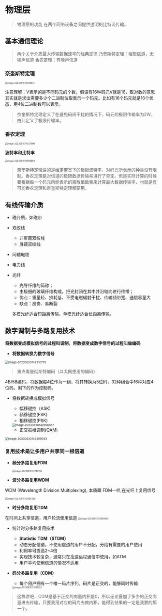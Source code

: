 # 物理层

> 物理层的功能
> 在两个网络设备之间提供透明的比特流传输。

## 基本通信理论

>两个关于介质最大传输数据速率的经典定律
>乃奎斯特定理：理想信道，无噪声信道
>香农定理：有噪声信道

### 奈奎斯特定理

<img src="./assets/image-20230615111409531.png" alt="image-20230615111409531" style="zoom:50%;" />

注意理解：V表示的是不同码元的个数，假设有16种码元V就是16，取对数的意思其实就是求出需要多少个二进制位取表示一个码元。比如有16个码元就是16个状态，用4位二进制数可以表示。

> 奈奎斯特定理定义了在避免码间干扰的情况下，码元的极限传输率为2W，由此定义了极限传输率。

### 香农定理

<img src="./assets/image-20230615111427996.png" alt="image-20230615111427996" style="zoom:50%;" />



**波特率和比特率**

<img src="./assets/image-20230615111958992.png" alt="image-20230615111958992" style="zoom:50%;" />

> 奈奎斯特定理讲的是给定带宽下的极限波特率，对码元所表示的种类没有限制。香农定理是对信道的极限数据传输率进行了界定。但是实际计算的时候要根据每一个码元所能表示的离散值数量来计算最大数据传输率，也就是有可能香农定理和奈奎斯特定理都要用。

## 有线传输介质

- 磁介质，如磁带
- 双绞线
  - 非屏蔽双绞线
  - 屏蔽双绞线 
- 同轴电缆
- 电力线
- 光纤
  - 光导纤维的简称；
  - 由极细的玻璃纤维构成，把光封闭在其中并沿轴向进行传播；
  - 优点：重量轻、损耗低、不受电磁辐射干扰、传输频带宽、通信容量大
  - 缺点：昂贵、易断裂
  
  多模光纤适合短距离传输，单模光纤适合长距离传输。



## 数字调制与多路复用技术

**将数据变成模拟信号的过程叫调制，将数据变成数字信号的过程叫做编码**

- **将数据转换为数字信号**

<img src="./assets/image-20230620142210735.png" alt="image-20230620142210735" style="zoom:67%;" />

>  重点看曼彻斯特编码（以太网使用的编码）

4B/5B编码，将数据每4位作为一组，将其转换为5位码，32种组合中16种对应4位码，剩下的作为控制码。

- 将数据转换成模拟信号

  - 幅移键控（ASK)
  - 频移键控(FSK)
  - 相移键控(PSK)

  <img src="./assets/image-20230620142656667.png" alt="image-20230620142656667" style="zoom:67%;" />

  - 正交振幅调制(QAM)

<img src="./assets/image-20230620143209033.png" alt="image-20230620143209033" style="zoom:67%;" />



### **复用技术是让多用户共享同一根信道**

- **频分多路复用FDM**

  <img src="./assets/image-20230615112749156.png" alt="image-20230615112749156" style="zoom:50%;" />

- **波分多路复用WDM** 


WDM (Wavelength Division Multiplexing), 本质跟 FDM一样,在光纤上复用信号

<img src="./assets/image-20230615112824429.png" alt="image-20230615112824429" style="zoom:50%;" />

- **时分多路复用TDM**

在时间上共享信道，用户轮流使用信道
  <img src="./assets/image-20230615112904624.png" alt="image-20230615112904624" style="zoom:50%;" />

- 统计时分多路复用技术
  - **Statistic TDM（STDM）**
  - 动态分配信道，不使用信道的用户不分配，分给有需要的用户使用
  - 利用率可提高2~4倍
  - 实现技术较复杂，通常只在高速远程通信中使用，如ATM
  - 用户平均使用信道的情况不适用

- **码分多路复用（CDM）**

  - 每个用户拥有一个唯一码片序列。码片是正交的，能够同时传输
  
  <img src="./assets/image-20230615113131533.png" alt="image-20230615113131533" style="zoom:50%;" />

> 这样讲吧，CDM是基于正交的向量内积是0，所以无论叠加了多少的正交向量进去传输，只要我用对应的码片去做内积，能得到结果的一定是我要的那一个。


